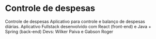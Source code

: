 # Controle de despesas
Controle de despesas Aplicativo para controle e balanço de despesas diárias.  Aplicativo Fullstack desenvolvido com React (front-end) e Java + Spring (back-end)  Devs: Wilker Paiva e Gabson Roger
